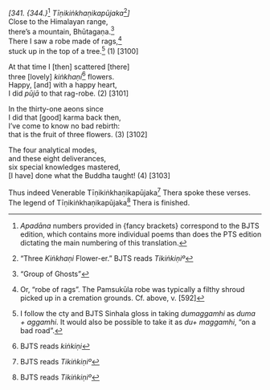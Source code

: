 *\[341. {344.}*[^1] *Tīṇikiṅkhaṇikapūjaka*[^2]*\]*  
Close to the Himalayan range,  
there’s a mountain, Bhūtagaṇa.[^3]  
There I saw a robe made of rags,[^4]  
stuck up in the top of a tree.[^5] (1) \[3100\]

At that time I \[then\] scattered \[there\]  
three \[lovely\] *kiṅkhaṇi*[^6] flowers.  
Happy, \[and\] with a happy heart,  
I did *pūjā* to that rag-robe. (2) \[3101\]

In the thirty-one aeons since  
I did that \[good\] karma back then,  
I’ve come to know no bad rebirth:  
that is the fruit of three flowers. (3) \[3102\]

The four analytical modes,  
and these eight deliverances,  
six special knowledges mastered,  
\[I have\] done what the Buddha taught! (4) \[3103\]

Thus indeed Venerable Tīṇikiṅkhaṇikapūjaka[^7] Thera spoke these verses.  
The legend of Tīṇikiṅkhaṇikapūjaka[^8] Thera is finished.

[^1]: *Apadāna* numbers provided in {fancy brackets} correspond to the
    BJTS edition, which contains more individual poems than does the PTS
    edition dictating the main numbering of this translation.

[^2]: “Three *Kiṅkhaṇi* Flower-er.” BJTS reads *Tikiṅkiṇiº*

[^3]: “Group of Ghosts”

[^4]: Or, “robe of rags”. The Pamsukūla robe was typically a filthy
    shroud picked up in a cremation grounds. Cf. above, v. \[592\]

[^5]: I follow the cty and BJTS Sinhala gloss in taking *dumaggamhi* as
    *duma + aggamhi*. It would also be possible to take it as *du+
    maggamhi*, “on a bad road”.

[^6]: BJTS reads *kiṅkiṇi*

[^7]: BJTS reads *Tikiṅkiṇiº*

[^8]: BJTS reads *Tikiṅkiṇiº*
